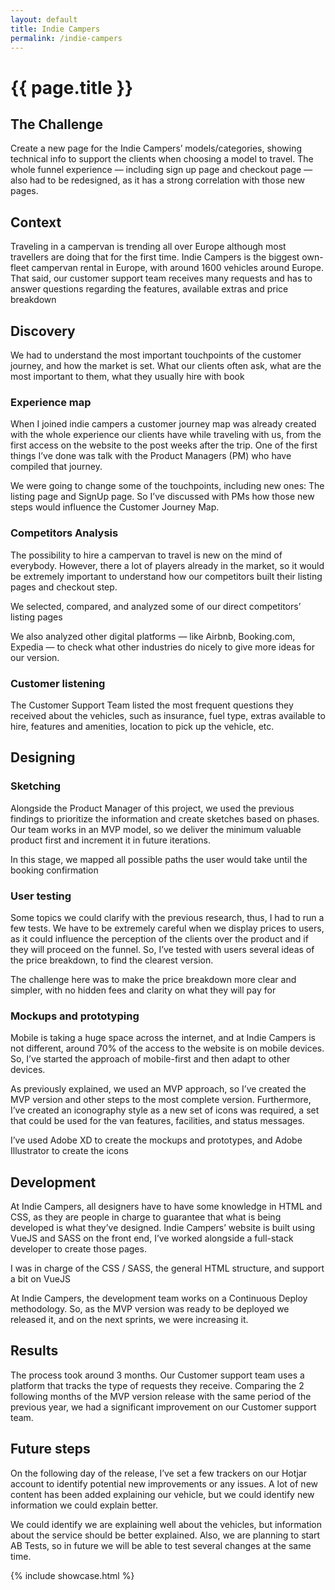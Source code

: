 ```yaml
---
layout: default
title: Indie Campers
permalink: /indie-campers
---
```


# {{ page.title }}

## The Challenge
Create a new page for the Indie Campers’ models/categories, showing technical info to support the clients when choosing a model to travel. The whole funnel experience — including sign up page and checkout page — also had to be redesigned, as it has a strong correlation with those new pages.

## Context
Traveling in a campervan is trending all over Europe although most travellers are doing that for the first time. Indie Campers is the biggest own-fleet campervan rental in Europe, with around 1600 vehicles around Europe. That said, our customer support team receives many requests and has to answer questions regarding the features, available extras and price breakdown

## Discovery
We had to understand the most important touchpoints of the customer journey, and how the market is set. What our clients often ask, what are the most important to them, what they usually hire with book

### Experience map
When I joined indie campers a customer journey map was already created with the whole experience our clients have while traveling with us, from the first access on the website to the post weeks after the trip. One of the first things I’ve done was talk with the Product Managers (PM) who have compiled that journey.

We were going to change some of the touchpoints, including new ones: The listing page and SignUp page. So I’ve discussed with PMs how those new steps would influence the Customer Journey Map.

### Competitors Analysis
The possibility to hire a campervan to travel is new on the mind of everybody. However, there a lot of players already in the market, so it would be extremely important to understand how our competitors built their listing pages and checkout step.

We selected, compared, and analyzed some of our direct competitors’ listing pages

We also analyzed other digital platforms — like Airbnb, Booking.com, Expedia — to check what other industries do nicely to give more ideas for our version.

### Customer listening
The Customer Support Team listed the most frequent questions they received about the vehicles, such as insurance, fuel type, extras available to hire, features and amenities, location to pick up the vehicle, etc.

## Designing
### Sketching
Alongside the Product Manager of this project, we used the previous findings to prioritize the information and create sketches based on phases. Our team works in an MVP model, so we deliver the minimum valuable product first and increment it in future iterations.

In this stage, we mapped all possible paths the user would take until the booking confirmation

### User testing
Some topics we could clarify with the previous research, thus, I had to run a few tests. We have to be extremely careful when we display prices to users, as it could influence the perception of the clients over the product and if they will proceed on the funnel. So, I’ve tested with users several ideas of the price breakdown, to find the clearest version.

The challenge here was to make the price breakdown more clear and simpler, with no hidden fees and clarity on what they will pay for

### Mockups and prototyping
Mobile is taking a huge space across the internet, and at Indie Campers is not different, around 70% of the access to the website is on mobile devices. So, I’ve started the approach of mobile-first and then adapt to other devices.

As previously explained, we used an MVP approach, so I’ve created the MVP version and other steps to the most complete version. Furthermore, I’ve created an iconography style as a new set of icons was required, a set that could be used for the van features, facilities, and status messages.

I’ve used Adobe XD to create the mockups and prototypes, and Adobe Illustrator to create the icons

## Development
At Indie Campers, all designers have to have some knowledge in HTML and CSS, as they are people in charge to guarantee that what is being developed is what they’ve designed. Indie Campers’ website is built using VueJS and SASS on the front end, I’ve worked alongside a full-stack developer to create those pages.

I was in charge of the CSS / SASS, the general HTML structure, and support a bit on VueJS

At Indie Campers, the development team works on a Continuous Deploy methodology. So, as the MVP version was ready to be deployed we released it, and on the next sprints, we were increasing it.

## Results
The process took around 3 months. Our Customer support team uses a platform that tracks the type of requests they receive. Comparing the 2 following months of the MVP version release with the same period of the previous year, we had a significant improvement on our Customer support team.

## Future steps
On the following day of the release, I’ve set a few trackers on our Hotjar account to identify potential new improvements or any issues. A lot of new content has been added explaining our vehicle, but we could identify new information we could explain better.

We could identify we are explaining well about the vehicles, but information about the service should be better explained. Also, we are planning to start AB Tests, so in future we will be able to test several changes at the same time.

{% include showcase.html %}
